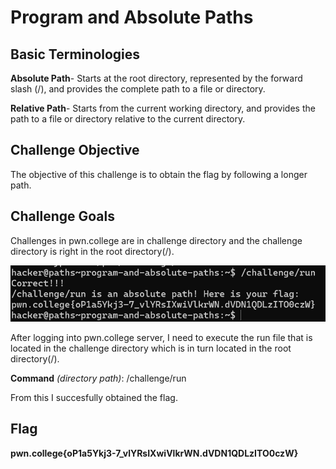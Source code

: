 # Program and Absolute Paths

## Basic Terminologies

**Absolute Path**- Starts at the root directory, represented by the forward slash (/), and provides the complete path to a file or directory.

**Relative Path**-  Starts from the current working directory, and provides the path to a file or directory relative to the current directory.

## Challenge Objective

The objective of this challenge is to obtain the flag by following a longer path.

## Challenge Goals

Challenges in pwn.college are in challenge directory and the challenge directory is right in the root directory(/).

![alt text](image-1.png)

After logging into pwn.college server, I need to execute the run file that is  located in the challenge directory which is in turn located in the  root directory(/).

**Command** *(directory path)*: /challenge/run

From this I succesfully obtained the flag.

## Flag

**pwn.college{oP1a5Ykj3-7_vlYRsIXwiVlkrWN.dVDN1QDLzITO0czW}**





